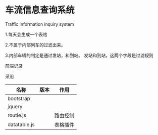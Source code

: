 # 车流信息查询系统
Traffic information inquiry system


1.每天会生成一个表格

2.不属于内部列车的过滤出来。

3.内部车辆的判定是通过发站，和到站。  发站和到站，这两个字段是过滤规则



前端记录

采用

|名称|版本|作用|
|----|------|------|
|bootstrap|||
|jquery|||
|routie.js||路由控制|
|datatable.js||表格插件|
